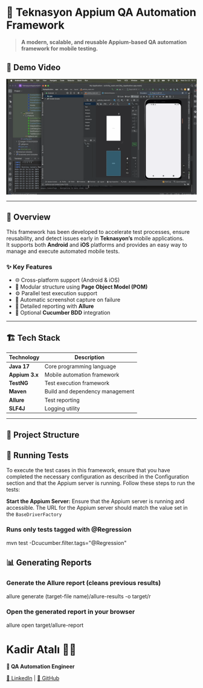 # 🚀 Teknasyon Appium QA Automation Framework

> **A modern, scalable, and reusable Appium-based QA automation framework for mobile testing.**

## 🚀 Demo Video

[<img src=".github/assets/teknasyon_framework.png" alt="Framework Demosu - Videoyu Oynat" width="600">](https://www.youtube.com/watch?v=g7vLZrbb2R8)

---

## 🧩 Overview

This framework has been developed to accelerate test processes, ensure reusability, and detect issues early in **Teknasyon’s** mobile applications.  
It supports both **Android** and **iOS** platforms and provides an easy way to manage and execute automated mobile tests.

### ✨ Key Features
- 🌐 Cross-platform support (Android & iOS)
- 🧠 Modular structure using **Page Object Model (POM)**
- ⚙️ Parallel test execution support
- 📸 Automatic screenshot capture on failure
- 🧾 Detailed reporting with **Allure**
- 🧪 Optional **Cucumber BDD** integration

---

## 🏗️ Tech Stack

| Technology     | Description |
|----------------|-------------|
| **Java 17**    | Core programming language |
| **Appium 3.x** | Mobile automation framework |
| **TestNG**     | Test execution framework |
| **Maven**      | Build and dependency management |
| **Allure**     | Test reporting |
| **SLF4J**      | Logging utility |

---

## 📁 Project Structure


## 🏃 Running Tests
To execute the test cases in this framework, ensure that you have completed the necessary configuration as described in the Configuration section and that the Appium server is running. Follow these steps to run the tests:

**Start the Appium Server:** Ensure that the Appium server is running and accessible. The URL for the Appium server should match the value set in the `BaseDriverFactory`

### Runs only tests tagged with @Regression
mvn test -Dcucumber.filter.tags="@Regression"

## 📊 Generating Reports
### Generate the Allure report (cleans previous results)
allure generate (target-file name)/allure-results -o target/r

### Open the generated report in your browser
allure open target/allure-report

# Kadir Atalı 🧑‍💻

**📍 QA Automation Engineer**

[💼 LinkedIn](https://www.linkedin.com/in/kadir-atali/) | [🐙 GitHub](https://github.com/kadiratali)

